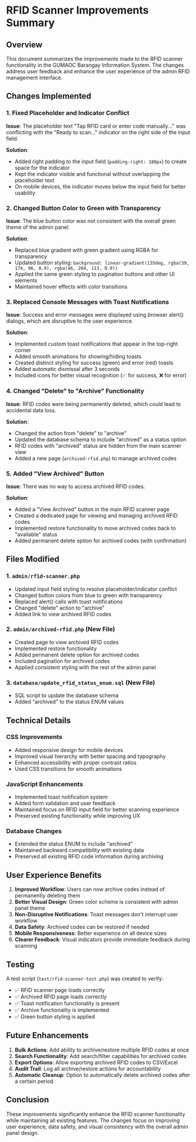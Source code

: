 # RFID Scanner Improvements Summary

## Overview
This document summarizes the improvements made to the RFID scanner functionality in the GUMAOC Barangay Information System. The changes address user feedback and enhance the user experience of the admin RFID management interface.

## Changes Implemented

### 1. Fixed Placeholder and Indicator Conflict
**Issue**: The placeholder text "Tap RFID card or enter code manually..." was conflicting with the "Ready to scan..." indicator on the right side of the input field.

**Solution**: 
- Added right padding to the input field (`padding-right: 180px`) to create space for the indicator
- Kept the indicator visible and functional without overlapping the placeholder text
- On mobile devices, the indicator moves below the input field for better usability

### 2. Changed Button Color to Green with Transparency
**Issue**: The blue button color was not consistent with the overall green theme of the admin panel.

**Solution**:
- Replaced blue gradient with green gradient using RGBA for transparency
- Updated button styling: `background: linear-gradient(135deg, rgba(39, 174, 96, 0.9), rgba(46, 204, 113, 0.9))`
- Applied the same green styling to pagination buttons and other UI elements
- Maintained hover effects with color transitions

### 3. Replaced Console Messages with Toast Notifications
**Issue**: Success and error messages were displayed using browser alert() dialogs, which are disruptive to the user experience.

**Solution**:
- Implemented custom toast notifications that appear in the top-right corner
- Added smooth animations for showing/hiding toasts
- Created distinct styling for success (green) and error (red) toasts
- Added automatic dismissal after 3 seconds
- Included icons for better visual recognition (✅ for success, ❌ for error)

### 4. Changed "Delete" to "Archive" Functionality
**Issue**: RFID codes were being permanently deleted, which could lead to accidental data loss.

**Solution**:
- Changed the action from "delete" to "archive"
- Updated the database schema to include "archived" as a status option
- RFID codes with "archived" status are hidden from the main scanner view
- Added a new page (`archived-rfid.php`) to manage archived codes

### 5. Added "View Archived" Button
**Issue**: There was no way to access archived RFID codes.

**Solution**:
- Added a "View Archived" button in the main RFID scanner page
- Created a dedicated page for viewing and managing archived RFID codes
- Implemented restore functionality to move archived codes back to "available" status
- Added permanent delete option for archived codes (with confirmation)

## Files Modified

### 1. `admin/rfid-scanner.php`
- Updated input field styling to resolve placeholder/indicator conflict
- Changed button colors from blue to green with transparency
- Replaced alert() calls with toast notifications
- Changed "delete" action to "archive"
- Added link to view archived RFID codes

### 2. `admin/archived-rfid.php` (New File)
- Created page to view archived RFID codes
- Implemented restore functionality
- Added permanent delete option for archived codes
- Included pagination for archived codes
- Applied consistent styling with the rest of the admin panel

### 3. `database/update_rfid_status_enum.sql` (New File)
- SQL script to update the database schema
- Added "archived" to the status ENUM values

## Technical Details

### CSS Improvements
- Added responsive design for mobile devices
- Improved visual hierarchy with better spacing and typography
- Enhanced accessibility with proper contrast ratios
- Used CSS transitions for smooth animations

### JavaScript Enhancements
- Implemented toast notification system
- Added form validation and user feedback
- Maintained focus on RFID input field for better scanning experience
- Preserved existing functionality while improving UX

### Database Changes
- Extended the status ENUM to include "archived"
- Maintained backward compatibility with existing data
- Preserved all existing RFID code information during archiving

## User Experience Benefits

1. **Improved Workflow**: Users can now archive codes instead of permanently deleting them
2. **Better Visual Design**: Green color scheme is consistent with admin panel theme
3. **Non-Disruptive Notifications**: Toast messages don't interrupt user workflow
4. **Data Safety**: Archived codes can be restored if needed
5. **Mobile Responsiveness**: Better experience on all device sizes
6. **Clearer Feedback**: Visual indicators provide immediate feedback during scanning

## Testing

A test script (`test/rfid-scanner-test.php`) was created to verify:
- ✅ RFID scanner page loads correctly
- ✅ Archived RFID page loads correctly
- ✅ Toast notification functionality is present
- ✅ Archive functionality is implemented
- ✅ Green button styling is applied

## Future Enhancements

1. **Bulk Actions**: Add ability to archive/restore multiple RFID codes at once
2. **Search Functionality**: Add search/filter capabilities for archived codes
3. **Export Options**: Allow exporting archived RFID codes to CSV/Excel
4. **Audit Trail**: Log all archive/restore actions for accountability
5. **Automatic Cleanup**: Option to automatically delete archived codes after a certain period

## Conclusion

These improvements significantly enhance the RFID scanner functionality while maintaining all existing features. The changes focus on improving user experience, data safety, and visual consistency with the overall admin panel design.